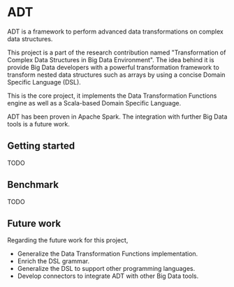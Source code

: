 # ADT

ADT is a framework to perform advanced data transformations on complex data structures.

This project is a part of the research contribution named "Transformation of Complex Data Structures in Big Data Environment". The idea behind it is provide Big Data developers with a powerful transformation framework to transform nested data structures such as arrays by using a concise Domain Specific Language (DSL). 

This is the core project, it implements the Data Transformation Functions engine as well as a Scala-based Domain Specific Language.

ADT has been proven in Apache Spark. The integration with further Big Data tools is a future work.

## Getting started

TODO

## Benchmark

TODO

## Future work

Regarding the future work for this project, 

- Generalize the Data Transformation Functions implementation.
- Enrich the DSL grammar.
- Generalize the DSL to support other programming languages.
- Develop connectors to integrate ADT with other Big Data tools.

